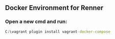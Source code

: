 Docker Environment for Renner
-----------------------------------

### Open a new cmd and run:

```cmd
C:\vagrant plugin install vagrant-docker-compose
```
